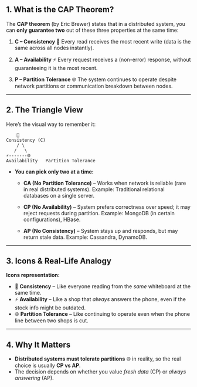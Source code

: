 ## **1. What is the CAP Theorem?**

The **CAP theorem** (by Eric Brewer) states that in a distributed system, you can **only guarantee two** out of these three properties at the same time:

1. **C – Consistency** 📏
   Every read receives the most recent write (data is the same across all nodes instantly).

2. **A – Availability** ⚡
   Every request receives a (non-error) response, without guaranteeing it is the most recent.

3. **P – Partition Tolerance** 🌐
   The system continues to operate despite network partitions or communication breakdown between nodes.

---

## **2. The Triangle View**

Here’s the visual way to remember it:

```
    📏
Consistency (C)
    / \
   /   \
⚡-------🌐
Availability   Partition Tolerance
```

* **You can pick only two at a time:**

  * **CA (No Partition Tolerance)** – Works when network is reliable (rare in real distributed systems).
    Example: Traditional relational databases on a single server.

  * **CP (No Availability)** – System prefers correctness over speed; it may reject requests during partition.
    Example: MongoDB (in certain configurations), HBase.

  * **AP (No Consistency)** – System stays up and responds, but may return stale data.
    Example: Cassandra, DynamoDB.

---

## **3. Icons & Real-Life Analogy**

**Icons representation:**

* 📏 **Consistency** – Like everyone reading from the *same* whiteboard at the same time.
* ⚡ **Availability** – Like a shop that *always* answers the phone, even if the stock info might be outdated.
* 🌐 **Partition Tolerance** – Like continuing to operate even when the phone line between two shops is cut.

---

## **4. Why It Matters**

* **Distributed systems must tolerate partitions** 🌐 in reality, so the real choice is usually **CP vs AP**.
* The decision depends on whether you value *fresh data* (CP) or *always answering* (AP).
